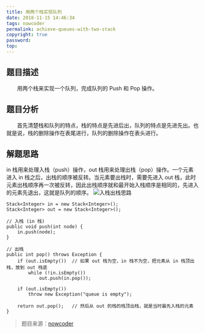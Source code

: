 ```yaml
---
title: 用两个栈实现队列
date: 2018-11-15 14:46:34
tags: nowcoder
permalink: achieve-queues-with-two-stack
copyright: true
password:
top:
---
```


## 题目描述
　　用两个栈来实现一个队列，完成队列的 Push 和 Pop 操作。
<!-- more -->

## 题目分析
　　首先清楚栈和队列的特点，栈的特点是先进后出，队列的特点是先进先出。也就是说，栈的删除操作在表尾进行，队列的删除操作在表头进行。

## 解题思路
in 栈用来处理入栈（push）操作，out 栈用来处理出栈（pop）操作。一个元素进入 in 栈之后，出栈的顺序被反转。当元素要出栈时，需要先进入 out 栈，此时元素出栈顺序再一次被反转，因此出栈顺序就和最开始入栈顺序是相同的，先进入的元素先退出，这就是队列的顺序。
![入栈出栈思路](/img/immmstack.png)

```
Stack<Integer> in = new Stack<Integer>();
Stack<Integer> out = new Stack<Integer>();

// 入栈 (in 栈)
public void push(int node) {
    in.push(node);
}

// 出栈
public int pop() throws Exception {
    if (out.isEmpty())  // 如果 out 栈为空，in 栈不为空，把元素从 in 栈顶出栈，放到 out 栈底
        while (!in.isEmpty())
            out.push(in.pop());

    if (out.isEmpty())
        throw new Exception("queue is empty");

    return out.pop();   // 然后从 out 的栈的栈顶出栈，就是当时最先入栈的元素
}
```

> 题目来源：[nowcoder](https://www.nowcoder.com/practice/54275ddae22f475981afa2244dd448c6?tpId=13&tqId=11158&tPage=1&rp=1&ru=/ta/coding-interviews&qru=/ta/coding-interviews/question-ranking)